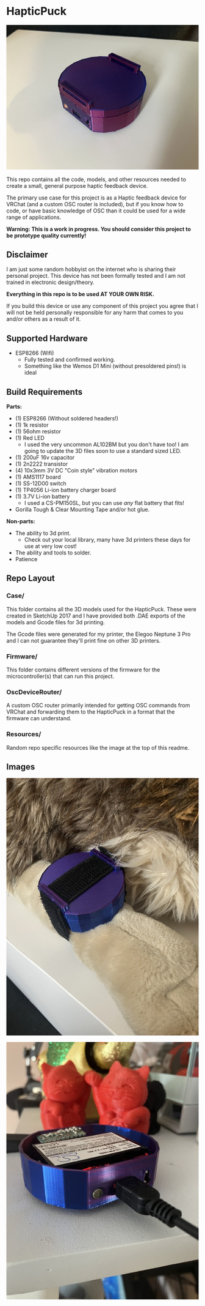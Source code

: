 # HapticPuck

[![The first working version of the Puck](Resources/Images/IMG_1495_small.jpeg)](Resources/Images/IMG_1495_full.jpeg)

This repo contains all the code, models, and other resources needed to create a small, general purpose haptic feedback device.

The primary use case for this project is as a Haptic feedback device for VRChat (and a custom OSC router is included), but if you know how to code, or have basic knowledge of OSC than it could be used for a wide range of applications.

__Warning: This is a work in progress. You should consider this project to be prototype quality currently!__

## Disclaimer

I am just some random hobbyist on the internet who is sharing their personal project. This device has not been formally tested and I am not trained in electronic design/theory.

**Everything in this repo is to be used AT YOUR OWN RISK.**

If you build this device or use any component of this project you agree that I will not be held personally responsible for any harm that comes to you and/or others as a result of it.

## Supported Hardware

- ESP8266 (Wifi)
    - Fully tested and confirmed working.
    - Something like the Wemos D1 Mini (without presoldered pins!) is ideal

## Build Requirements

**Parts:**
- (1) ESP8266 (Without soldered headers!)
- (1) 1k resistor
- (1) 56ohm resistor
- (1) Red LED
  - I used the very uncommon AL102BM but you don't have too! I am going to update the 3D files soon to use a standard sized LED.
- (1) 200uF 16v capacitor
- (1) 2n2222 transistor
- (4) 10x3mm 3V DC "Coin style" vibration motors
- (1) AMS1117 board
- (1) SS-12D00 switch
- (1) TP4056 Li-ion battery charger board
- (1) 3.7V Li-ion battery
  - I used a CS-PM150SL, but you can use *any* flat battery that fits!
- Gorilla Tough & Clear Mounting Tape and/or hot glue.


**Non-parts:**
- The ability to 3d print.
    - Check out your local library, many have 3d printers these days for use at very low cost!
- The ability and tools to solder.
- Patience

## Repo Layout

### Case/

This folder contains all the 3D models used for the HapticPuck. These were created in SketchUp 2017 and I have provided both .DAE exports of the models and Gcode files for 3d printing.

The Gcode files were generated for my printer, the Elegoo Neptune 3 Pro and I can not guarantee they'll print fine on other 3D printers.

### Firmware/

This folder contains different versions of the firmware for the microcontroller(s) that can run this project.

### OscDeviceRouter/

A custom OSC router primarily intended for getting OSC commands from VRChat and forwarding them to the HapticPuck in a format that the firmware can understand.

### Resources/

Random repo specific resources like the image at the top of this readme.

## Images

[![The puck being worn](Resources/Images/IMG_1494_small.jpeg)](Resources/Images/IMG_1494_full.jpeg)

[![Internal view of the puck](Resources/Images/IMG_1478_small.jpeg)](Resources/Images/IMG_1478_full.jpeg)
